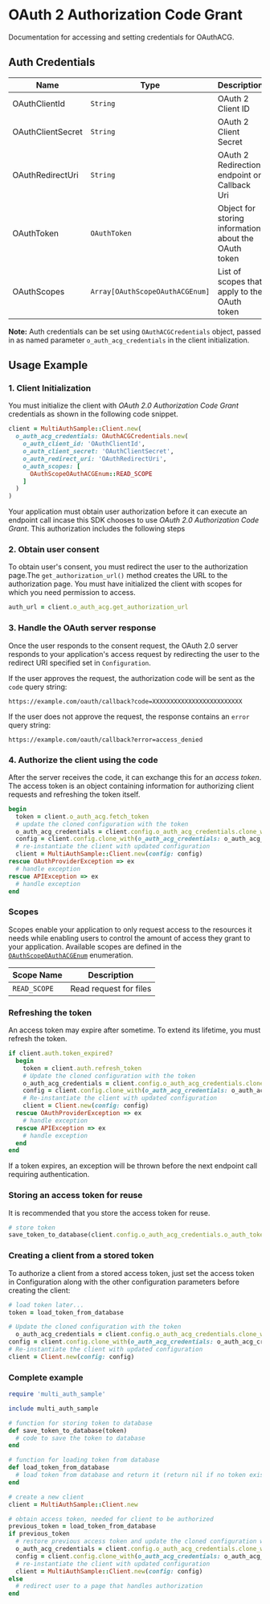 
# OAuth 2 Authorization Code Grant



Documentation for accessing and setting credentials for OAuthACG.

## Auth Credentials

| Name | Type | Description | Getter |
|  --- | --- | --- | --- |
| OAuthClientId | `String` | OAuth 2 Client ID | `o_auth_client_id` |
| OAuthClientSecret | `String` | OAuth 2 Client Secret | `o_auth_client_secret` |
| OAuthRedirectUri | `String` | OAuth 2 Redirection endpoint or Callback Uri | `o_auth_redirect_uri` |
| OAuthToken | `OAuthToken` | Object for storing information about the OAuth token | `o_auth_token` |
| OAuthScopes | `Array[OAuthScopeOAuthACGEnum]` | List of scopes that apply to the OAuth token | `o_auth_scopes` |



**Note:** Auth credentials can be set using `OAuthACGCredentials` object, passed in as named parameter `o_auth_acg_credentials` in the client initialization.

## Usage Example

### 1\. Client Initialization

You must initialize the client with *OAuth 2.0 Authorization Code Grant* credentials as shown in the following code snippet.

```ruby
client = MultiAuthSample::Client.new(
  o_auth_acg_credentials: OAuthACGCredentials.new(
    o_auth_client_id: 'OAuthClientId',
    o_auth_client_secret: 'OAuthClientSecret',
    o_auth_redirect_uri: 'OAuthRedirectUri',
    o_auth_scopes: [
      OAuthScopeOAuthACGEnum::READ_SCOPE
    ]
  )
)
```



Your application must obtain user authorization before it can execute an endpoint call incase this SDK chooses to use *OAuth 2.0 Authorization Code Grant*. This authorization includes the following steps

### 2\. Obtain user consent

To obtain user's consent, you must redirect the user to the authorization page.The `get_authorization_url()` method creates the URL to the authorization page. You must have initialized the client with scopes for which you need permission to access.

```ruby
auth_url = client.o_auth_acg.get_authorization_url
```

### 3\. Handle the OAuth server response

Once the user responds to the consent request, the OAuth 2.0 server responds to your application's access request by redirecting the user to the redirect URI specified set in `Configuration`.

If the user approves the request, the authorization code will be sent as the `code` query string:

```
https://example.com/oauth/callback?code=XXXXXXXXXXXXXXXXXXXXXXXXX
```

If the user does not approve the request, the response contains an `error` query string:

```
https://example.com/oauth/callback?error=access_denied
```

### 4\. Authorize the client using the code

After the server receives the code, it can exchange this for an *access token*. The access token is an object containing information for authorizing client requests and refreshing the token itself.

```ruby
begin
  token = client.o_auth_acg.fetch_token
  # update the cloned configuration with the token
  o_auth_acg_credentials = client.config.o_auth_acg_credentials.clone_with(o_auth_token: token)
  config = client.config.clone_with(o_auth_acg_credentials: o_auth_acg_credentials)
  # re-instantiate the client with updated configuration
  client = MultiAuthSample::Client.new(config: config)
rescue OAuthProviderException => ex
  # handle exception
rescue APIException => ex
  # handle exception
end
```

### Scopes

Scopes enable your application to only request access to the resources it needs while enabling users to control the amount of access they grant to your application. Available scopes are defined in the [`OAuthScopeOAuthACGEnum`](../../doc/models/o-auth-scope-o-auth-acg-enum.md) enumeration.

| Scope Name | Description |
|  --- | --- |
| `READ_SCOPE` | Read request for files |

### Refreshing the token

An access token may expire after sometime. To extend its lifetime, you must refresh the token.

```ruby
if client.auth.token_expired?
  begin
    token = client.auth.refresh_token
    # Update the cloned configuration with the token
    o_auth_acg_credentials = client.config.o_auth_acg_credentials.clone_with(o_auth_token: token)
    config = client.config.clone_with(o_auth_acg_credentials: o_auth_acg_credentials)
    # Re-instantiate the client with updated configuration
    client = Client.new(config: config)
  rescue OAuthProviderException => ex
    # handle exception
  rescue APIException => ex
    # handle exception
  end
end
```

If a token expires, an exception will be thrown before the next endpoint call requiring authentication.

### Storing an access token for reuse

It is recommended that you store the access token for reuse.

```ruby
# store token
save_token_to_database(client.config.o_auth_acg_credentials.o_auth_token)
```

### Creating a client from a stored token

To authorize a client from a stored access token, just set the access token in Configuration along with the other configuration parameters before creating the client:

```ruby
# load token later...
token = load_token_from_database

# Update the cloned configuration with the token
  o_auth_acg_credentials = client.config.o_auth_acg_credentials.clone_with(o_auth_token: token)
config = client.config.clone_with(o_auth_acg_credentials: o_auth_acg_credentials)
# Re-instantiate the client with updated configuration
client = Client.new(config: config)
```

### Complete example



```ruby
require 'multi_auth_sample'

include multi_auth_sample

# function for storing token to database
def save_token_to_database(token)
  # code to save the token to database
end

# function for loading token from database
def load_token_from_database
  # load token from database and return it (return nil if no token exists)
end

# create a new client
client = MultiAuthSample::Client.new

# obtain access token, needed for client to be authorized
previous_token = load_token_from_database
if previous_token
  # restore previous access token and update the cloned configuration with the token
  o_auth_acg_credentials = client.config.o_auth_acg_credentials.clone_with(o_auth_token: previous_token)
  config = client.config.clone_with(o_auth_acg_credentials: o_auth_acg_credentials)
  # re-instantiate the client with updated configuration
  client = MultiAuthSample::Client.new(config: config)
else
  # redirect user to a page that handles authorization
end
```


